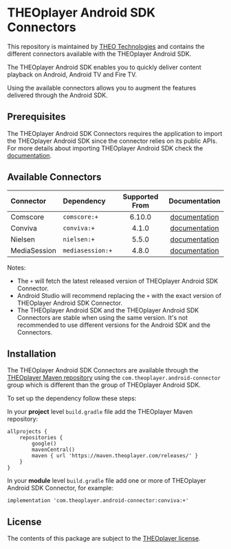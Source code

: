 # THEOplayer Android SDK Connectors

This repository is maintained by [THEO Technologies](https://www.theoplayer.com/) and contains the different connectors available with the THEOplayer Android SDK.

The THEOplayer Android SDK enables you to quickly deliver content playback on Android, Android TV and Fire TV.

Using the available connectors allows you to augment the features delivered through the Android SDK. 

## Prerequisites

The THEOplayer Android SDK Connectors requires the application to import the THEOplayer Android SDK since the connector relies on its public APIs.
For more details about importing THEOplayer Android SDK check the [documentation](https://www.theoplayer.com/docs/theoplayer/getting-started/sdks/android/getting-started/).

## Available Connectors

| Connector    | Dependency       | Supported From |                      Documentation                       |
|:-------------|:-----------------|:--------------:|:--------------------------------------------------------:|
| Comscore     | `comscore:+`     |     6.10.0     | [documentation](connectors/analytics/comscore/README.md) |
| Conviva      | `conviva:+`      |     4.1.0      | [documentation](connectors/analytics/conviva/README.md)  |
| Nielsen      | `nielsen:+`      |     5.5.0      | [documentation](connectors/analytics/nielsen/README.md)  |
| MediaSession | `mediasession:+` |     4.8.0      |    [documentation](connectors/mediasession/README.md)    |

Notes:
* The `+` will fetch the latest released version of THEOplayer Android SDK Connector.
* Android Studio will recommend replacing the `+` with the exact version of THEOplayer Android SDK Connector.
* The THEOplayer Android SDK and the THEOplayer Android SDK Connectors are stable when using the same version.
  It's not recommended to use different versions for the Android SDK and the Connectors.

## Installation

The THEOplayer Android SDK Connectors are available through the [THEOplayer Maven repository](https://maven.theoplayer.com/) using the `com.theoplayer.android-connector` group which is different than the group of THEOplayer Android SDK.

To set up the dependency follow these steps:

In your **project** level `build.gradle` file add the THEOplayer Maven repository:

```
allprojects {
    repositories {
        google()
        mavenCentral()
        maven { url 'https://maven.theoplayer.com/releases/' }
    }
}
```

In your **module** level `build.gradle` file add one or more of THEOplayer Android SDK Connector, for example:

```
implementation 'com.theoplayer.android-connector:conviva:+'
```

## License

The contents of this package are subject to the [THEOplayer license](https://www.theoplayer.com/terms).
